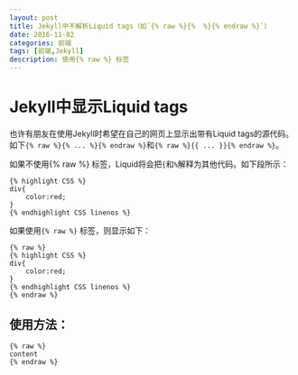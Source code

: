 ```yaml
---
layout: post
title: Jekyll中不解析Liquid tags（如`{% raw %}{%  %}{% endraw %}`）
date: 2016-11-02
categories: 前端
tags: [前端,Jekyll]
description: 使用{% raw %} 标签
---
```


# Jekyll中显示Liquid tags

也许有朋友在使用Jekyll时希望在自己的网页上显示出带有Liquid tags的源代码。如下`{% raw %}{% ... %}{% endraw %}`和`{% raw %}{{ ... }}{% endraw %}`。

如果不使用{% raw %} 标签，Liquid将会把`{`和`%`解释为其他代码。如下段所示：

```
{% highlight CSS %}
div{
	color:red;
}
{% endhighlight CSS linenos %}
```

如果使用`{% raw %}` 标签，则显示如下：

```
{% raw %}
{% highlight CSS %}
div{
	color:red;
}
{% endhighlight CSS linenos %}
{% endraw %}
```


## 使用方法：

```
{% raw %}
content
{% endraw %}
```